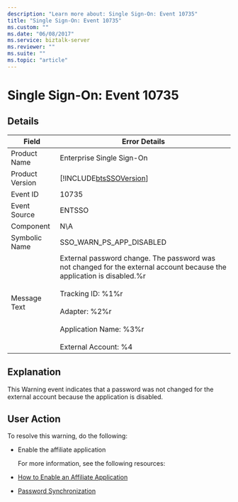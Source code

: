 ```yaml
---
description: "Learn more about: Single Sign-On: Event 10735"
title: "Single Sign-On: Event 10735"
ms.custom: ""
ms.date: "06/08/2017"
ms.service: biztalk-server
ms.reviewer: ""
ms.suite: ""
ms.topic: "article"
---
```

# Single Sign-On: Event 10735
## Details  

| Field | Error Details |
|-----------------|----------------------------------------------------------------------------------------------------------------------------------------------------------------------------------------------------------------------------------------------------|
|  Product Name   |                                                                                                             Enterprise Single Sign-On                                                                                                              |
| Product Version |                                                                                             [!INCLUDE[btsSSOVersion](../includes/btsssoversion-md.md)]                                                                                             |
|    Event ID     |                                                                                                                       10735                                                                                                                        |
|  Event Source   |                                                                                                                       ENTSSO                                                                                                                       |
|    Component    |                                                                                                                        N\A                                                                                                                         |
|  Symbolic Name  |                                                                                                              SSO_WARN_PS_APP_DISABLED                                                                                                              |
|  Message Text   | External password change. The password was not changed for the external account because the application is disabled.%r<br /><br /> Tracking ID: %1%r<br /><br /> Adapter: %2%r<br /><br /> Application Name: %3%r<br /><br /> External Account: %4 |

## Explanation  
 This Warning event indicates that a password was not changed for the external account because the application is disabled.  

## User Action  
 To resolve this warning, do the following:  

- Enable the affiliate application  

  For more information, see the following resources:  

- [How to Enable an Affiliate Application](../core/how-to-enable-an-affiliate-application.md)  

- [Password Synchronization](../core/password-synchronization2.md)
